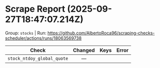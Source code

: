 # Scrape Report (2025-09-27T18:47:07.214Z)

Group: `stocks`  |  Run: https://github.com/AlbertoRoca96/scraping-checks-scheduler/actions/runs/18063569738

| Check | Changed | Keys | Error |
|---|:---:|:--|:--|
| `stock_ntdoy_global_quote` | — |  |  |
